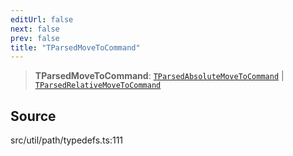 ```yaml
---
editUrl: false
next: false
prev: false
title: "TParsedMoveToCommand"
---
```


> **TParsedMoveToCommand**: [`TParsedAbsoluteMoveToCommand`](TParsedAbsoluteMoveToCommand.md) \| [`TParsedRelativeMoveToCommand`](TParsedRelativeMoveToCommand.md)

## Source

src/util/path/typedefs.ts:111
